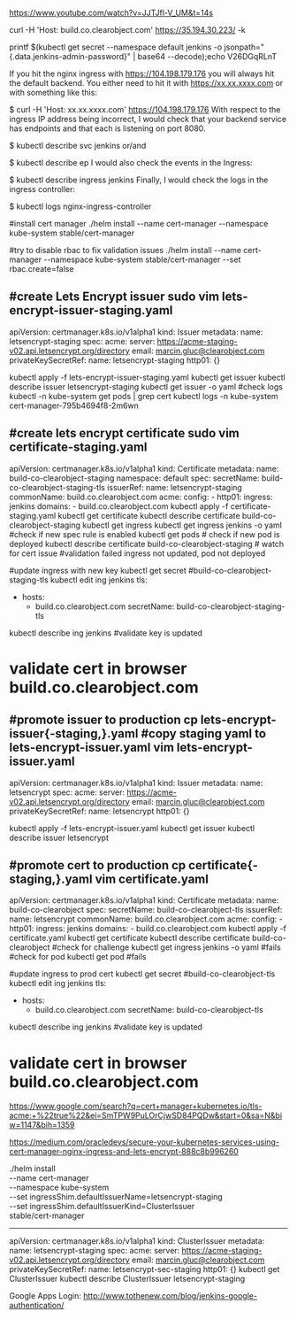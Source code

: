 https://www.youtube.com/watch?v=JJTJfl-V_UM&t=14s

curl -H 'Host: build.co.clearobject.com' https://35.194.30.223/ -k

printf $(kubectl get secret --namespace default jenkins -o jsonpath="{.data.jenkins-admin-password}" | base64 --decode);echo
V26DGqRLnT



If you hit the nginx ingress with https://104.198.179.176 you will always hit the default backend. You either need to hit it with https://xx.xx.xxxx.com or with something like this:

$ curl -H 'Host: xx.xx.xxxx.com' https://104.198.179.176
With respect to the ingress IP address being incorrect, I would check that your backend service has endpoints and that each is listening on port 8080.

$ kubectl describe svc jenkins
or/and

$ kubectl describe ep
I would also check the events in the Ingress:

$ kubectl describe ingress jenkins
Finally, I would check the logs in the ingress controller:

$ kubectl logs nginx-ingress-controller

#install cert manager
./helm install --name cert-manager --namespace kube-system stable/cert-manager

#try to disable rbac to fix validation issues 
./helm install --name cert-manager --namespace kube-system stable/cert-manager --set rbac.create=false

#create Lets Encrypt issuer 
sudo vim lets-encrypt-issuer-staging.yaml
---
apiVersion: certmanager.k8s.io/v1alpha1
kind: Issuer
metadata:
        name: letsencrypt-staging
spec:
        acme:
                server: https://acme-staging-v02.api.letsencrypt.org/directory
                email: marcin.gluc@clearobject.com
                privateKeySecretRef:
                        name: letsencrypt-staging
                http01: {}

kubectl apply -f lets-encrypt-issuer-staging.yaml
kubectl get issuer
kubectl describe issuer letsencrypt-staging
kubectl get issuer -o yaml
#check logs
kubectl -n kube-system get pods | grep cert
kubectl logs -n kube-system cert-manager-795b4694f8-2m6wn 

#create lets encrypt certificate
sudo vim certificate-staging.yaml
---
apiVersion: certmanager.k8s.io/v1alpha1
kind: Certificate
metadata:
  name: build-co-clearobject-staging
  namespace: default
spec:
  secretName: build-co-clearobject-staging-tls
  issuerRef:
    name: letsencrypt-staging
  commonName: build.co.clearobject.com
  acme:
    config:
    - http01:
        ingress: jenkins
      domains:
      - build.co.clearobject.com
kubectl apply -f certificate-staging.yaml
kubectl get certificate
kubectl describe certificate build-co-clearobject-staging
kubectl get ingress
kubectl get ingress jenkins -o yaml #check if new spec rule is enabled
kubectl get pods # check if new pod is deployed
kubectl describe certificate build-co-clearobject-staging # watch for cert issue
#validation failed ingress not updated, pod not deployed 

#update ingress with new key
kubectl get secret
#build-co-clearobject-staging-tls
kubectl edit ing jenkins
  tls:
  - hosts:
    - build.co.clearobject.com
    secretName: build-co-clearobject-staging-tls

kubectl describe ing jenkins #validate key is updated 

# validate cert in browser build.co.clearobject.com 

#promote issuer to production 
cp lets-encrypt-issuer{-staging,}.yaml #copy staging yaml to lets-encrypt-issuer.yaml
vim lets-encrypt-issuer.yaml
---
apiVersion: certmanager.k8s.io/v1alpha1
kind: Issuer
metadata:
        name: letsencrypt
spec:
        acme:
                server: https://acme-v02.api.letsencrypt.org/directory
                email: marcin.gluc@clearobject.com
                privateKeySecretRef:
                        name: letsencrypt
                http01: {}

kubectl apply -f lets-encrypt-issuer.yaml
kubectl get issuer
kubectl describe issuer letsencrypt

#promote cert to production 
cp certificate{-staging,}.yaml
vim certificate.yaml
---
apiVersion: certmanager.k8s.io/v1alpha1
kind: Certificate
metadata:
  name: build-co-clearobject
spec:
  secretName: build-co-clearobject-tls
  issuerRef:
    name: letsencrypt
  commonName: build.co.clearobject.com
  acme:
    config:
    - http01:
        ingress: jenkins
      domains:
              - build.co.clearobject.com
kubectl apply -f certificate.yaml
kubectl get certificate
kubectl describe certificate build-co-clearobject 
#check for challenge
kubectl get ingress jenkins -o yaml #fails
#check for pod
kubectl get pod #fails

#update ingress to prod cert 
kubectl get secret
#build-co-clearobject-tls   
kubectl edit ing jenkins
  tls:
  - hosts:
    - build.co.clearobject.com
    secretName: build-co-clearobject-tls

kubectl describe ing jenkins #validate key is updated 
# validate cert in browser build.co.clearobject.com 

https://www.google.com/search?q=cert+manager+kubernetes.io/tls-acme:+%22true%22&ei=SmTPW9PuLOrCjwSD84PQDw&start=0&sa=N&biw=1147&bih=1359


https://medium.com/oracledevs/secure-your-kubernetes-services-using-cert-manager-nginx-ingress-and-lets-encrypt-888c8b996260

./helm install \
  --name cert-manager \
  --namespace kube-system \
  --set ingressShim.defaultIssuerName=letsencrypt-staging \
  --set ingressShim.defaultIssuerKind=ClusterIssuer \
  stable/cert-manager 

---
apiVersion: certmanager.k8s.io/v1alpha1
kind: ClusterIssuer
metadata:
  name: letsencrypt-staging
spec:
  acme:
    server: https://acme-staging-v02.api.letsencrypt.org/directory
    email: marcin.gluc@clearobject.com
    privateKeySecretRef:
       name: letsencrypt-sec-staging
    http01: {}
kubectl get ClusterIssuer
kubectl describe ClusterIssuer letsencrypt-staging

Google Apps Login: http://www.tothenew.com/blog/jenkins-google-authentication/
